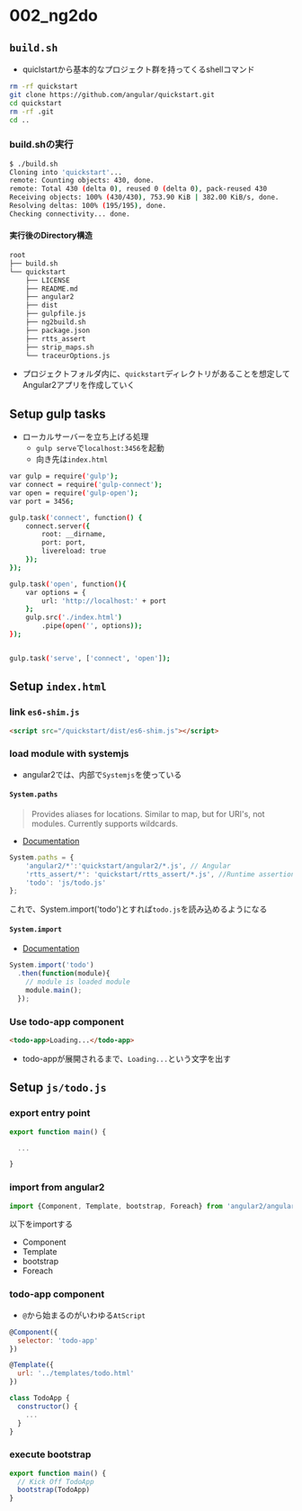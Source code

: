 # 002_ng2do

## `build.sh`

- quiclstartから基本的なプロジェクト群を持ってくるshellコマンド

```bash
rm -rf quickstart
git clone https://github.com/angular/quickstart.git
cd quickstart
rm -rf .git
cd ..
```

### build.shの実行

```bash
$ ./build.sh
Cloning into 'quickstart'...
remote: Counting objects: 430, done.
remote: Total 430 (delta 0), reused 0 (delta 0), pack-reused 430
Receiving objects: 100% (430/430), 753.90 KiB | 382.00 KiB/s, done.
Resolving deltas: 100% (195/195), done.
Checking connectivity... done.
```

#### 実行後のDirectory構造

```bash
root
├── build.sh
└── quickstart
    ├── LICENSE
    ├── README.md
    ├── angular2
    ├── dist
    ├── gulpfile.js
    ├── ng2build.sh
    ├── package.json
    ├── rtts_assert
    ├── strip_maps.sh
    └── traceurOptions.js
```

- プロジェクトフォルダ内に、`quickstart`ディレクトリがあることを想定してAngular2アプリを作成していく

## Setup gulp tasks

- ローカルサーバーを立ち上げる処理
  - `gulp serve`で`localhost:3456`を起動
  - 向き先は`index.html`

```bash
var gulp = require('gulp');
var connect = require('gulp-connect');
var open = require('gulp-open');
var port = 3456;

gulp.task('connect', function() {
    connect.server({
        root: __dirname,
        port: port,
        livereload: true
    });
});

gulp.task('open', function(){
    var options = {
        url: 'http://localhost:' + port
    };
    gulp.src('./index.html')
        .pipe(open('', options));
});


gulp.task('serve', ['connect', 'open']);
```


## Setup `index.html`

### link `es6-shim.js`

```html
<script src="/quickstart/dist/es6-shim.js"></script>
```

### load module with systemjs

- angular2では、内部で`Systemjs`を使っている

#### `System.paths`

> Provides aliases for locations. Similar to map, but for URI's, not modules. Currently supports wildcards.

- [Documentation](https://github.com/systemjs/systemjs/wiki/Configuration-Options#paths-unstable)


```javascript
System.paths = {
    'angular2/*':'quickstart/angular2/*.js', // Angular
    'rtts_assert/*': 'quickstart/rtts_assert/*.js', //Runtime assertions
    'todo': 'js/todo.js'
};
```

これで、System.import('todo')とすれば`todo.js`を読み込めるようになる

#### `System.import`

- [Documentation](https://github.com/systemjs/systemjs/wiki/Basic-Use)

```javascript
System.import('todo')
  .then(function(module){
    // module is loaded module
    module.main();
  });
```

### Use todo-app component

```html
<todo-app>Loading...</todo-app>
```

- todo-appが展開されるまで、`Loading...`という文字を出す

## Setup `js/todo.js`

### export entry point

```javascript
export function main() {

  ...

}

```

### import from angular2

```javascript
import {Component, Template, bootstrap, Foreach} from 'angular2/angular2';
```

以下をimportする

- Component
- Template
- bootstrap
- Foreach


### todo-app component

- `@`から始まるのがいわゆる`AtScript`

```javascript
@Component({
  selector: 'todo-app'
})

@Template({
  url: '../templates/todo.html'
})

class TodoApp {
  constructor() {
    ...
  }
}
```

### execute bootstrap

```javascript
export function main() {
  // Kick Off TodoApp
  bootstrap(TodoApp)
}
```